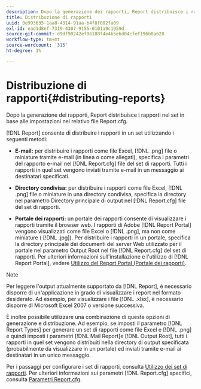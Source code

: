 ```yaml
---
description: Dopo la generazione dei rapporti, Report distribuisce i rapporti nel set in base alle impostazioni nel relativo file Report.cfg.
title: Distribuzione di rapporti
uuid: 0e993635-1aa8-4314-91aa-b4f8f002fa09
exl-id: ead1d8ef-7319-4307-9155-0101a9c1959d
source-git-commit: d9df90242ef96188f4e4b5e6d04cfef196b0a628
workflow-type: tm+mt
source-wordcount: '315'
ht-degree: 1%

---
```


# Distribuzione di rapporti{#distributing-reports}

Dopo la generazione dei rapporti, Report distribuisce i rapporti nel set in base alle impostazioni nel relativo file Report.cfg.

[!DNL Report] consente di distribuire i rapporti in un set utilizzando i seguenti metodi:

* **E-mail:** per distribuire i rapporti come file Excel,  [!DNL .png] file o miniature tramite e-mail (in linea o come allegati), specifica i parametri del rapporto e-mail nel  [!DNL Report.cfg] file del set di rapporti. Tutti i rapporti in quel set vengono inviati tramite e-mail in un messaggio ai destinatari specificati.

* **Directory condivisa:** per distribuire i rapporti come file Excel,  [!DNL .png] file o miniature in una directory condivisa, specifica la directory nel parametro Directory principale di output nel  [!DNL Report.cfg] file del set di rapporti.

* **Portale dei rapporti:** un portale dei rapporti consente di visualizzare i rapporti tramite il browser web. I rapporti di Adobe [!DNL Report Portal] vengono visualizzati come file Excel o [!DNL .png], ma non come miniature ( [!DNL .jpg]). Per distribuire i rapporti in un portale, specifica la directory principale dei documenti del server Web utilizzato per il portale nel parametro Output Root nel file [!DNL Report.cfg] del set di rapporti. Per ulteriori informazioni sull&#39;installazione e l&#39;utilizzo di [!DNL Report Portal], vedere [Utilizzo del Report Portal (Portale dei rapporti)](../../home/c-rpt-oview/c-rpt-portal/c-rpt-portal.md#concept-f692210cad494c00865dbf325eb5ed35).

>[!NOTE]
>
>Per leggere l&#39;output attualmente supportato da [!DNL Report], è necessario disporre di un&#39;applicazione in grado di visualizzare i report nel formato desiderato. Ad esempio, per visualizzare i file [!DNL .xlsx], è necessario disporre di Microsoft Excel 2007 o versione successiva.

È inoltre possibile utilizzare una combinazione di queste opzioni di generazione e distribuzione. Ad esempio, se imposti il parametro [!DNL Report Types] per generare un set di rapporti come file Excel e [!DNL .png] e quindi imposti i parametri [!DNL Mail Report]e [!DNL Output Root], tutti i rapporti in quel set vengono distribuiti nella directory di output specificata (probabilmente da visualizzare in un portale) ed inviati tramite e-mail ai destinatari in un unico messaggio.

Per i passaggi per configurare i set di rapporti, consulta [Utilizzo dei set di rapporti](../../home/c-rpt-oview/c-work-rpt-sets/c-work-rpt-sets.md#concept-a5f078668e1245e684cb2a778c8803d5). Per ulteriori informazioni sui parametri [!DNL Report.cfg] specifici, consulta [Parametri Report.cfg](../../home/c-rpt-oview/c-rpt-param-ref/c-rpt-param.md#concept-838e59d72d3f4cb29ee15f5c7eb0ceff).
